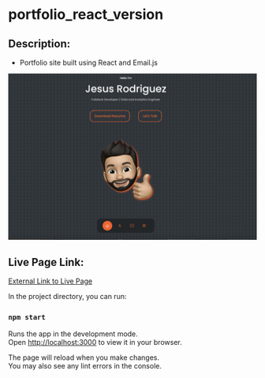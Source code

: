 # portfolio_react_version

## Description:

- Portfolio site built using React and Email.js

![Page Screenshot](./src/assets/portfolio_app_screenshot.png)

## Live Page Link:

[External Link to Live Page](https://JesusRodriguezDev.github.io/portfolio_react_version)

In the project directory, you can run:

### `npm start`

Runs the app in the development mode.\
Open [http://localhost:3000](http://localhost:3000) to view it in your browser.

The page will reload when you make changes.\
You may also see any lint errors in the console.
